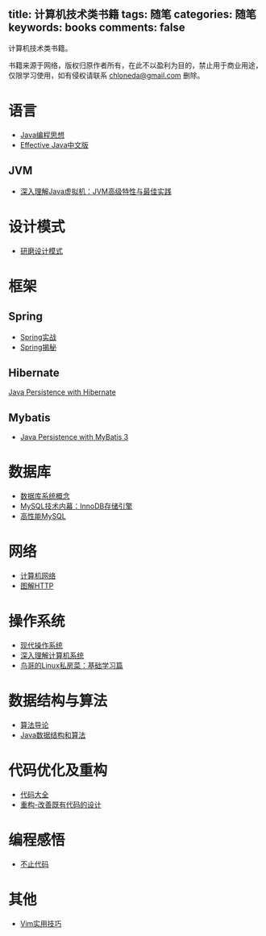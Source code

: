 title: 计算机技术类书籍
tags: 随笔
categories: 随笔
keywords: books
comments: false
---

计算机技术类书籍。

书籍来源于网络，版权归原作者所有，在此不以盈利为目的，禁止用于商业用途，仅限学习使用，如有侵权请联系 chloneda@gmail.com 删除。

# 语言
- [Java编程思想](https://pan.baidu.com/s/1M47p8VSKJkrhWJybiW5xag)
- [Effective Java中文版](https://pan.baidu.com/s/1DA1EtTnUNIYr2vQpbljMJQ)

## JVM
- [深入理解Java虚拟机：JVM高级特性与最佳实践](https://pan.baidu.com/s/17gbY0lz4iRx3fFUK7AgCqQ)

# 设计模式
- [研磨设计模式](https://pan.baidu.com/s/130snvJm01NlQ2HQq4lxo6w)

# 框架
## Spring
- [Spring实战](https://pan.baidu.com/s/10xcaqmY8xXMjFSd3Yc3olw)
- [Spring揭秘](https://pan.baidu.com/s/18dh1e73ZksA0vd3fcMvtAQ)

## Hibernate
[Java Persistence with Hibernate](https://pan.baidu.com/s/15EE35HehNhPHvcn4oCX--A)

## Mybatis
- [Java Persistence with MyBatis 3](https://pan.baidu.com/s/1JdffhguEyvi-80hFgbKMIw)

# 数据库
- [数据库系统概念](https://pan.baidu.com/s/1HrPygU_ZVIsJE9_UpfaT4A)
- [MySQL技术内幕：InnoDB存储引擎](https://pan.baidu.com/s/15rdI_pmY9vDN4L81tT8-cQ)
- [高性能MySQL](https://pan.baidu.com/s/1Rc6LYUYxh6AcU89WgTclfw)

# 网络
- [计算机网络](https://pan.baidu.com/s/1HOI1YIUwrc_7cKDJ_vbL6A)
- [图解HTTP](https://pan.baidu.com/s/1gBBuMqS9016YuexMtn7SvA)

# 操作系统
- [现代操作系统](https://pan.baidu.com/s/1jjxQAvYGG8zVyPIQNHPR_A)
- [深入理解计算机系统](https://pan.baidu.com/s/1dwzIhW49b5icGDA0IqZPzw)
- [鸟哥的Linux私房菜：基础学习篇](https://pan.baidu.com/s/1dZv5Wb4fhWDTYhHk2nyPuA)

# 数据结构与算法
- [算法导论](https://pan.baidu.com/s/1MvXk542XqYVdv5s1_Wkeqw)
- [Java数据结构和算法](https://pan.baidu.com/s/1ehay7eNgVhGP67vusjDjGA)

# 代码优化及重构
- [代码大全](https://pan.baidu.com/s/17UZ9VQ9bJPRsBGbZhnELAw)
- [重构-改善既有代码的设计](https://pan.baidu.com/s/1tQnbl7nzTuF2qse6trcXLg)

# 编程感悟
- [不止代码](https://pan.baidu.com/s/1uNkIGcNqp34El2GFz7amSw)

# 其他
- [Vim实用技巧](https://pan.baidu.com/s/1tocUYzByGDzKxEqYTFH7ug)